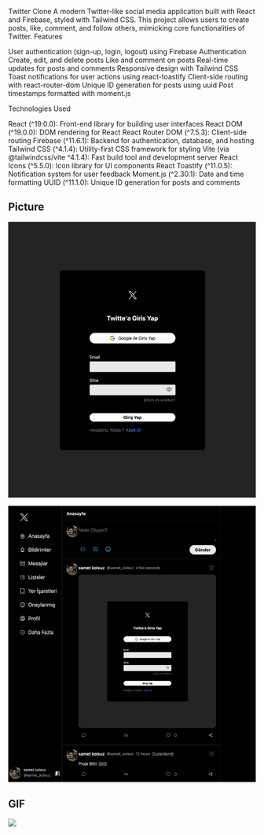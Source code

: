 Twitter Clone
A modern Twitter-like social media application built with React and Firebase, styled with Tailwind CSS. This project allows users to create posts, like, comment, and follow others, mimicking core functionalities of Twitter.
Features

User authentication (sign-up, login, logout) using Firebase Authentication
Create, edit, and delete posts
Like and comment on posts
Real-time updates for posts and comments
Responsive design with Tailwind CSS
Toast notifications for user actions using react-toastify
Client-side routing with react-router-dom
Unique ID generation for posts using uuid
Post timestamps formatted with moment.js

Technologies Used

React (^19.0.0): Front-end library for building user interfaces
React DOM (^19.0.0): DOM rendering for React
React Router DOM (^7.5.3): Client-side routing
Firebase (^11.6.1): Backend for authentication, database, and hosting
Tailwind CSS (^4.1.4): Utility-first CSS framework for styling
Vite (via @tailwindcss/vite ^4.1.4): Fast build tool and development server
React Icons (^5.5.0): Icon library for UI components
React Toastify (^11.0.5): Notification system for user feedback
Moment.js (^2.30.1): Date and time formatting
UUID (^11.1.0): Unique ID generation for posts and comments
##  Picture  ##

![](/A1.png)

![](/A2.png)

##  GIF  ##

![](/A2.gif)
